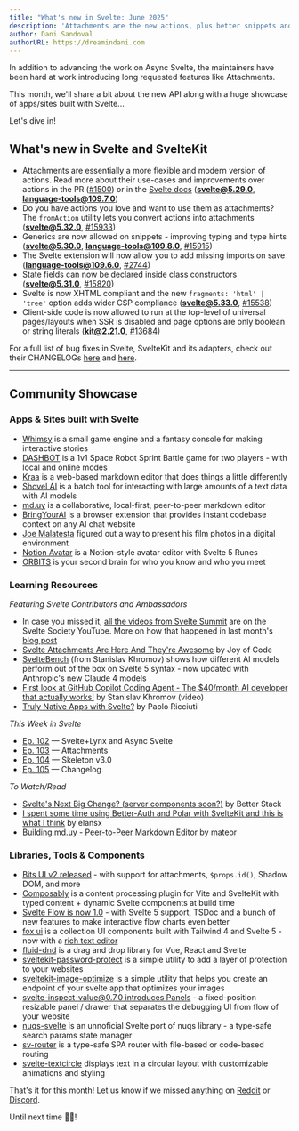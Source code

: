 ```yaml
---
title: "What's new in Svelte: June 2025"
description: 'Attachments are the new actions, plus better snippets and classes'
author: Dani Sandoval
authorURL: https://dreamindani.com
---
```


In addition to advancing the work on Async Svelte, the maintainers have been hard at work introducing long requested features like Attachments.

This month, we'll share a bit about the new API along with a huge showcase of apps/sites built with Svelte...

Let's dive in!

## What's new in Svelte and SvelteKit

- Attachments are essentially a more flexible and modern version of actions. Read more about their use-cases and improvements over actions in the PR ([#1500](https://github.com/sveltejs/svelte/pull/15000)) or in the [Svelte docs](https://svelte.dev/docs/svelte/@attach) (**svelte@5.29.0**, **language-tools@109.7.0**)
- Do you have actions you love and want to use them as attachments? The `fromAction` utility lets you convert actions into attachments (**svelte@5.32.0**, [#15933](https://github.com/sveltejs/svelte/pull/15933))
- Generics are now allowed on snippets - improving typing and type hints (**svelte@5.30.0**, **language-tools@109.8.0**, [#15915](https://github.com/sveltejs/svelte/pull/15915))
- The Svelte extension will now allow you to add missing imports on save (**language-tools@109.6.0**, [#2744](https://github.com/sveltejs/language-tools/pull/2744))
- State fields can now be declared inside class constructors (**svelte@5.31.0**, [#15820](https://github.com/sveltejs/svelte/pull/15820))
- Svelte is now XHTML compliant and the new `fragments: 'html' | 'tree'` option adds wider CSP compliance (**svelte@5.33.0**, [#15538](https://github.com/sveltejs/svelte/pull/15538))
- Client-side code is now allowed to run at the top-level of universal pages/layouts when SSR is disabled and page options are only boolean or string literals (**kit@2.21.0**, [#13684](https://github.com/sveltejs/kit/pull/13684))

For a full list of bug fixes in Svelte, SvelteKit and its adapters, check out their CHANGELOGs [here](https://github.com/sveltejs/svelte/blob/main/packages/svelte/CHANGELOG.md) and [here](https://github.com/sveltejs/kit/tree/main/packages).

---

## Community Showcase

### Apps & Sites built with Svelte

- [Whimsy](https://whimsy.rocks/) is a small game engine and a fantasy console for making interactive stories
- [DASHBOT](https://dashbot.jianong.me/) is a 1v1 Space Robot Sprint Battle game for two players - with local and online modes
- [Kraa](https://kraa.io/) is a web-based markdown editor that does things a little differently
- [Shovel AI](https://www.shovel-ai.com/) is a batch tool for interacting with large amounts of a text data with AI models
- [md.uy](https://md.uy/) is a collaborative, local-first, peer-to-peer markdown editor
- [BringYourAI](https://bringyourai.com/) is a browser extension that provides instant codebase context on any AI chat website
- [Joe Malatesta](https://www.joemmalatesta.com/film) figured out a way to present his film photos in a digital environment
- [Notion Avatar](https://notion-avatar-svelte.vercel.app/) is a Notion-style avatar editor with Svelte 5 Runes
- [ORBITS](https://www.orbits.so/) is your second brain for who you know and who you meet

### Learning Resources

_Featuring Svelte Contributors and Ambassadors_

- In case you missed it, [all the videos from Svelte Summit](https://www.youtube.com/playlist?list=PL8bMgX1kyZThKy_B41FQHk_xsHMQouV1Z) are on the Svelte Society YouTube. More on how that happened in last month's [blog post](https://svelte.dev/blog/svelte-summit-videos)
- [Svelte Attachments Are Here And They're Awesome](https://www.youtube.com/watch?v=9PREEREiPAE) by Joy of Code
- [SvelteBench](https://khromov.github.io/svelte-bench/benchmark-results-merged.html) (from Stanislav Khromov) shows how different AI models perform out of the box on Svelte 5 syntax - now updated with Anthropic's new Claude 4 models
- [First look at GitHub Copilot Coding Agent - The $40/month AI developer that actually works!](https://www.youtube.com/watch?v=FRcOen6JuJc) by Stanislav Khromov (video)
- [Truly Native Apps with Svelte?](https://mainmatter.com/blog/2025/05/22/native-apps-with-svelte/) by Paolo Ricciuti


_This Week in Svelte_

- [Ep. 102](https://www.youtube.com/watch?v=frp8BXlBAZY) — Svelte+Lynx and Async Svelte
- [Ep. 103](https://www.youtube.com/watch?v=P3Ldkuksqu0) — Attachments
- [Ep. 104](https://www.youtube.com/watch?v=txM-BCrZcbc) — Skeleton v3.0
- [Ep. 105](https://www.youtube.com/watch?v=Tiq0wivUNAE) — Changelog

_To Watch/Read_

- [Svelte's Next Big Change? (server components soon?)](https://www.youtube.com/watch?v=nQB9iRijqBY) by Better Stack
- [I spent some time using Better-Auth and Polar with SvelteKit and this is what I think](https://www.reddit.com/r/sveltejs/comments/1kaiwkk/i_spent_some_time_using_betterauth_and_polar_with/) by elansx
- [Building md.uy - Peer-to-Peer Markdown Editor](https://mr19.xyz/blog/md-uy/) by mateor

### Libraries, Tools & Components

- [Bits UI v2 released](https://www.bits-ui.com)  - with support for attachments, `$props.id()`, Shadow DOM, and more
- [Composably](https://github.com/kompismoln/composably) is a content processing plugin for Vite and SvelteKit with typed content + dynamic Svelte components at build time
- [Svelte Flow is now 1.0](https://svelteflow.dev/) - with Svelte 5 support, TSDoc and a bunch of new features to make interactive flow charts even better
- [fox ui](https://flo-bit.dev/ui-kit/) is a collection UI components built with Tailwind 4 and Svelte 5 - now with a [rich text editor](https://www.reddit.com/r/sveltejs/comments/1kjwuci/currently_building_a_svelte_rich_text_editor_on/)
- [fluid-dnd](https://github.com/carlosjorger/fluid-dnd) is a drag and drop library for Vue, React and Svelte
- [sveltekit-password-protect](https://github.com/humanshield-sidepack/sveltekit-password-protect) is a simple utility to add a layer of protection to your websites
- [sveltekit-image-optimize](https://github.com/humanshield-sidepack/sveltekit-image-optimize) is a simple utility that helps you create an endpoint of your svelte app that optimizes your images
- [svelte-inspect-value@0.7.0 introduces Panels](https://inspect.eirik.space/reference/panel) - a fixed-position resizable panel / drawer that separates the debugging UI from flow of your website
- [nuqs-svelte](https://github.com/rtrampox/nuqs-svelte) is an unnoficial Svelte port of nuqs library - a type-safe search params state manager
- [sv-router](https://sv-router.vercel.app/) is a type-safe SPA router with file-based or code-based routing
- [svelte-textcircle](https://github.com/LoStis-World/svelte-textcircle) displays text in a circular layout with customizable animations and styling

That's it for this month! Let us know if we missed anything on [Reddit](https://www.reddit.com/r/sveltejs/) or [Discord](https://discord.gg/svelte).

Until next time 👋🏼!
